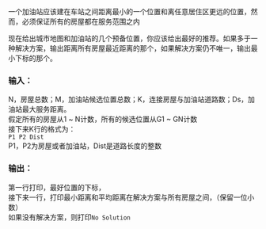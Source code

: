 
一个加油站应该建在车站之间距离最小的一个位置和离任意居住区更远的位置，然而，必须保证所有的房屋都在服务范围之内<br>

现在给出城市地图和加油站的几个预备位置，你应该给出最好的推荐。如果多于一种解决方案，输出距离所有房屋最近距离的那个，如果解决方案仍不唯一，输出最小下标的那个。
<br>
### 输入：
N，房屋总数；M，加油站候选位置总数；K，连接房屋与加油站道路数；Ds，加油站最大服务距离。<br>
假定所有的房屋从1 ~ N计数，所有的候选位置从G1 ~ GN计数<br>
接下来K行的格式为：<br>
```P1 P2 Dist```<br>
P1，P2为房屋或者加油站，Dist是道路长度的整数<br>

### 输出：
第一行打印，最好位置的下标，<br>
接下来一行，打印最小距离和平均距离在解决方案与所有房屋之间，（保留一位小数）<br>
如果没有解决方案，则打印```No Solution```<br>

